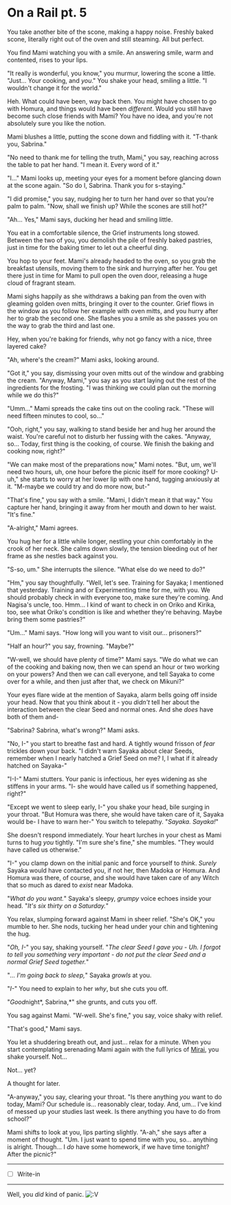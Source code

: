 # On a Rail pt. 5

You take another bite of the scone, making a happy noise. Freshly baked scone, literally right out of the oven and still steaming. All but perfect.

You find Mami watching you with a smile. An answering smile, warm and contented, rises to your lips.

"It really is wonderful, you know," you murmur, lowering the scone a little. "Just... Your cooking, and *you*." You shake your head, smiling a little. "I wouldn't change it for the world."

Heh. What could have been, way back then. You might have chosen to go with Homura, and things would have been *different*. Would you still have become such close friends with Mami? You have no idea, and you're not absolutely sure you like the notion.

Mami blushes a little, putting the scone down and fiddling with it. "T-thank you, Sabrina."

"No need to thank me for telling the truth, Mami," you say, reaching across the table to pat her hand. "I mean it. Every word of it."

"I..." Mami looks up, meeting your eyes for a moment before glancing down at the scone again. "So do I, Sabrina. Thank you for s-staying."

"I did promise," you say, nudging her to turn her hand over so that you're palm to palm. "Now, shall we finish up? While the scones are still hot?"

"Ah... Yes," Mami says, ducking her head and smiling little.

You eat in a comfortable silence, the Grief instruments long stowed. Between the two of you, you demolish the pile of freshly baked pastries, just in time for the baking timer to let out a cheerful ding.

You hop to your feet. Mami's already headed to the oven, so you grab the breakfast utensils, moving them to the sink and hurrying after her. You get there just in time for Mami to pull open the oven door, releasing a huge cloud of fragrant steam.

Mami sighs happily as she withdraws a baking pan from the oven with gleaming golden oven mitts, bringing it over to the counter. Grief flows in the window as you follow her example with oven mitts, and you hurry after her to grab the second one. She flashes you a smile as she passes you on the way to grab the third and last one.

Hey, when you're baking for friends, why not go fancy with a nice, three layered cake?

"Ah, where's the cream?" Mami asks, looking around.

"Got it," you say, dismissing your oven mitts out of the window and grabbing the cream. "Anyway, Mami," you say as you start laying out the rest of the ingredients for the frosting. "I was thinking we could plan out the morning while we do this?"

"Umm..." Mami spreads the cake tins out on the cooling rack. "These will need fifteen minutes to cool, so..."

"Ooh, right," you say, walking to stand beside her and hug her around the waist. You're careful not to disturb her fussing with the cakes. "Anyway, so... Today, first thing is the cooking, of course. We finish the baking and cooking now, right?"

"We can make most of the preparations now," Mami notes. "But, um, we'll need two hours, uh, one hour before the picnic itself for more cooking? U-uh," she starts to worry at her lower lip with one hand, tugging anxiously at it. "M-maybe we could try and do more now, but-"

"That's fine," you say with a smile. "Mami, I didn't mean it that way." You capture her hand, bringing it away from her mouth and down to her waist. "It's fine."

"A-alright," Mami agrees.

You hug her for a little while longer, nestling your chin comfortably in the crook of her neck. She calms down slowly, the tension bleeding out of her frame as she nestles back against you.

"S-so, um." She interrupts the silence. "What else do we need to do?"

"Hm," you say thoughtfully. "Well, let's see. Training for Sayaka; I mentioned that yesterday. Training and or Experimenting time for me, with you. We should probably check in with everyone too, make sure they're coming. And Nagisa's uncle, too. Hmm... I kind of want to check in on Oriko and Kirika, too, see what Oriko's condition is like and whether they're behaving. Maybe bring them some pastries?"

"Um..." Mami says. "How long will you want to visit our... prisoners?"

"Half an hour?" you say, frowning. "Maybe?"

"W-well, we should have plenty of time?" Mami says. "We do what we can of the cooking and baking now, then we can spend an hour or two working on your powers? And then we can call everyone, and tell Sayaka to come over for a while, and then just after that, we check on Mikuni?"

Your eyes flare wide at the mention of Sayaka, alarm bells going off inside your head. Now that you think about it - you *didn't* tell her about the interaction between the clear Seed and normal ones. And she *does* have both of them and-

"Sabrina? Sabrina, what's wrong?" Mami asks.

"No, I-" you start to breathe fast and hard. A tightly wound frisson of *fear* trickles down your back. "I didn't warn Sayaka about clear Seeds, remember when I nearly hatched a Grief Seed on me? I, I what if it already hatched on Sayaka-"

"I-I-" Mami stutters. Your panic is infectious, her eyes widening as she stiffens in your arms. "I- she would have called us if something happened, right?"

"Except we went to sleep early, I-" you shake your head, bile surging in your throat. "But Homura was there, she would have taken care of it, Sayaka would be- I have to warn her-" You switch to telepathy. "*Sayaka. Sayaka!*"

She doesn't respond immediately. Your heart lurches in your chest as Mami turns to hug *you* tightly. "I'm sure she's fine," she mumbles. "They would have called us otherwise."

"I-" you clamp down on the initial panic and force yourself to *think*. *Surely* Sayaka would have contacted you, if not her, then Madoka or Homura. And Homura was there, of course, and she would have taken care of any Witch that so much as dared to *exist* near Madoka.

"*What do you want.*" Sayaka's sleepy, *grumpy* voice echoes inside your head. "*It's six thirty on a *Saturday*.*"

You relax, slumping forward against Mami in sheer relief. "She's OK," you mumble to her. She nods, tucking her head under your chin and tightening the hug.

"*Oh, I-*" you say, shaking yourself. "*The clear Seed I gave you - Uh. I forgot to tell you something very important - *do not* put the clear Seed and a normal Grief Seed together.*"

"*... I'm going back to sleep,*" Sayaka *growls* at you.

"*I-*" You need to explain to her *why*, but she cuts you off.

"*Good*night\*, Sabrina,\*" she grunts, and cuts you off.

You sag against Mami. "W-well. She's fine," you say, voice shaky with relief.

"That's good," Mami says.

You let a shuddering breath out, and just... relax for a minute. When you start contemplating serenading Mami again with the full lyrics of [Mirai](https://www.youtube.com/watch?v=ZljC0dU53CQ), you shake yourself. Not...

Not... yet?

A thought for later.

"A-anyway," you say, clearing your throat. "Is there anything *you* want to do today, Mami? Our schedule is... reasonably clear, today. And, um... I've kind of messed up your studies last week. Is there anything you have to do from school?"

Mami shifts to look at you, lips parting slightly. "A-ah," she says after a moment of thought. "Um. I just want to spend time with you, so... anything is alright. Though... I *do* have some homework, if we have time tonight? After the picnic?"

---

- [ ] Write-in

---

Well, you *did* kind of panic. ![:V](/styles/sv_smiles/xenforo/emot-v.gif ":V    :V")
